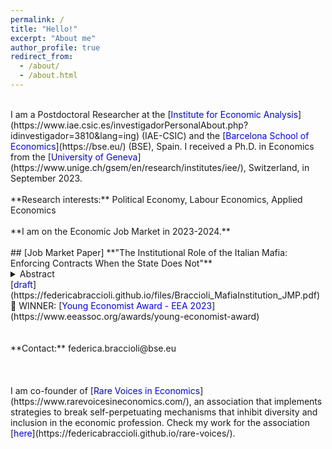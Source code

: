 ```yaml
---
permalink: /
title: "Hello!"
excerpt: "About me"
author_profile: true
redirect_from: 
  - /about/
  - /about.html
---
```

<br />
I am a Postdoctoral Researcher at the [<span style="color:blue">Institute for Economic Analysis</span>](https://www.iae.csic.es/investigadorPersonalAbout.php?idinvestigador=3810&lang=ing) (IAE-CSIC) and the [<span style="color:blue">Barcelona School of Economics</span>](https://bse.eu/) (BSE), Spain. I received a Ph.D. in Economics from the [<span style="color:blue">University of Geneva</span>](https://www.unige.ch/gsem/en/research/institutes/iee/), Switzerland, in September 2023. <br />
<br />
**Research interests:** Political Economy, Labour Economics, Applied Economics<br />
<br />
**I am on the Economic Job Market in 2023-2024.** <br />
<br />
## [Job Market Paper] 
**"The Institutional Role of the Italian Mafia: Enforcing Contracts When the State Does Not"**
<space> <details><summary>Abstract</summary>Italy has one of the slowest judicial systems in Europe. At the same time, there exists anecdotal evidence suggesting that informal contract enforcement can be provided by organized crime. I present a simple theoretical framework to explain why citizens may turn to the Mafia for contract enforcement when the State is increasingly unable to fulfil this service. I empirically test the main model prediction using a novel database of Mafia-controlled areas across Italy between 2014 and 2019. I obtain confidential yearly data from the Superior Council of the Judiciary about the judge’s retirement, which I use as a source of exogenous variation in the State’s enforcement capacity. Results indicate that the Mafia expands its control over the territory when the State weakens its contract enforcement capacity.</details>
<space> [<span style="color:blue">draft</span>](https://federicabraccioli.github.io/files/Braccioli_MafiaInstitution_JMP.pdf) <br /> 
<space> 🔴 WINNER: [<span style="color:blue">Young Economist Award - EEA 2023</span>](https://www.eeassoc.org/awards/young-economist-award) <br /> 
<br />
<br />
**Contact:** federica.braccioli@bse.eu <br />
<br />
<br />
<br/>
I am co-founder of [<span style="color:blue">Rare Voices in Economics</span>](https://www.rarevoicesineconomics.com/), an association that implements strategies to break self-perpetuating mechanisms that inhibit diversity and inclusion in the economic profession. Check my work for the association [<span style="color:blue">here</span>](https://federicabraccioli.github.io/rare-voices/). <br />
<br />

